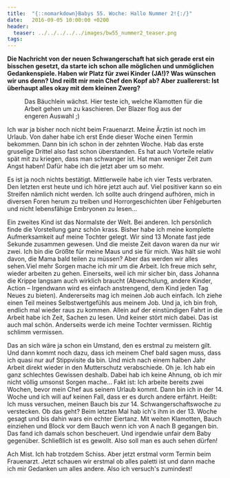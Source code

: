 ```yaml
---
title:  "{::nomarkdown}Babys 55. Woche: Hallo Nummer 2!{:/}"
date:   2016-09-05 10:00:00 +0200
header:
  teaser: ../../../../../images/bw55_nummer2_teaser.png
tags:
---
```

**Die Nachricht von der neuen Schwangerschaft hat sich gerade erst ein bisschen gesetzt, da starte ich schon alle möglichen und unmöglichen Gedankenspiele. Haben wir Platz für zwei Kinder (JA!)? Was wünschen wir uns denn? Und reißt mir mein Chef den Kopf ab? Aber zuallererst: Ist überhaupt alles okay mit dem kleinen Zwerg?**

<figure>
  <img src="../../../../../images/bw55_nummer2.jpg" alt="">
  <figcaption>Das Bäuchlein wächst. Hier teste ich, welche Klamotten für die Arbeit gehen um zu kaschieren. Der Blazer flog aus der engeren Auswahl ;)</figcaption>
</figure>

Ich war ja bisher noch nicht beim Frauenarzt. Meine Ärztin ist noch im Urlaub. Von daher habe ich erst Ende dieser Woche einen Termin bekommen. Dann bin ich schon in der zehnten Woche. Hab das erste gruselige Drittel also fast schon überstanden. Es hat auch Vorteile relativ spät mit zu kriegen, dass man schwanger ist. Hat man weniger Zeit zum Angst haben! Dafür habe ich die jetzt aber um so mehr.

Es ist ja noch nichts bestätigt. Mittlerweile habe ich vier Tests verbraten. Den letzten erst heute und ich höre jetzt auch auf. Viel positiver kann so ein Streifen nämlich nicht werden. Ich sollte auch dringend aufhören, mich in diversen Foren herum zu treiben und Horrorgeschichten über Fehlgeburten und nicht lebensfähige Embryonen zu lesen...

Ein zweites Kind ist das Normalste der Welt. Bei anderen. Ich persönlich finde die Vorstellung ganz schön krass. Bisher habe ich meine komplette Aufmerksamkeit auf meine Tochter gelegt. Wir sind 13 Monate fast jede Sekunde zusammen gewesen. Und die meiste Zeit davon waren da nur wir zwei. Ich bin die Größte für meine Maus und sie für mich. Was hält sie wohl davon, die Mama bald teilen zu müssen? Aber das werden wir alles sehen.Viel mehr Sorgen mache ich mir um die Arbeit. Ich freue mich sehr, wieder arbeiten zu gehen. Einerseits, weil ich mir sicher bin, dass Johanna die Krippe langsam auch wirklich braucht (Abwechslung, andere Kinder, Action – Irgendwann wird es einfach anstrengend, dem Kind jeden Tag Neues zu bieten). Andererseits mag ich meinen Job auch einfach. Ich ziehe einen Teil meines Selbstwertgefühls aus meinem Job. Und ja, ich bin froh, endlich mal wieder raus zu kommen. Allein auf der einstündigen Fahrt in die Arbeit habe ich Zeit, Sachen zu lesen. Und keiner stört mich dabei. Das ist auch mal schön. Anderseits werde ich meine Tochter vermissen. Richtig schlimm vermissen.

Das an sich wäre ja schon ein Umstand, den es erstmal zu meistern gilt. Und dann kommt noch dazu, dass ich meinem Chef bald sagen muss, dass ich quasi nur auf Stippvisite da bin. Und mich nach einem halben Jahr Arbeit direkt wieder in den Mutterschutz verabschiede. Oh je. Ich hab ein ganz schlechtes Gewissen deshalb. Dabei hab ich keine Ahnung, ob ich mir nicht völlig umsonst Sorgen mache... Fakt ist: Ich arbeite bereits zwei Wochen, bevor mein Chef aus seinem Urlaub kommt. Dann bin ich in der 14. Woche und ich will auf keinen Fall, dass er es durch andere erfährt. Heißt: Ich muss versuchen, meinen Bauch bis zur 14. Schwangerschaftswoche zu verstecken. Ob das geht? Beim letzten Mal hab ich's ihm in der 13. Woche gesagt und bis dahin wars ein echter Eiertanz. Mit weiten Klamotten, Bauch einziehen und Block vor dem Bauch wenn ich von A nach B gegangen bin. Das fand ich damals schon bescheuert. Und irgendwie unfair dem Baby gegenüber. Schließlich ist es gewollt. Also soll man es auch sehen dürfen!

Ach Mist. Ich hab trotzdem Schiss. Aber jetzt erstmal vorm Termin beim Frauenarzt. Jetzt schauen wir erstmal ob alles paletti ist und dann mache ich mir Gedanken um alles andere. Also ich versuch's zumindest!